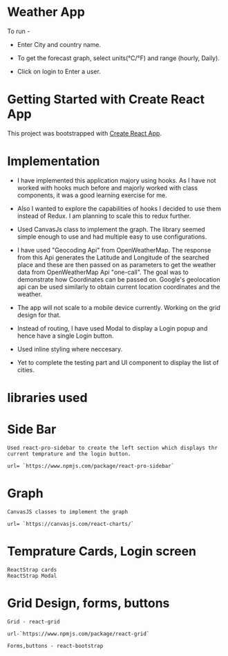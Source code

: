 # Weather App 

To run -

- Enter City and country name.

- To get the forecast graph, select units(°C/°F) and range (hourly, Daily).

- Click on login to Enter a user.

# Getting Started with Create React App

This project was bootstrapped with [Create React App](https://github.com/facebook/create-react-app).

# Implementation

- I have implemented this application majory using hooks. As I have not worked with hooks much before and majorly worked with
  class components, it was a good learning exercise for me.

- Also I wanted to explore the capabilities of hooks I decided to use them instead of Redux. I am planning to scale this to redux further.

- Used CanvasJs class to implement the graph. The library seemed simple enough to use and had multiple easy to use configurations.

- I have used "Geocoding Api" from OpenWeatherMap. The response from this Api generates the Latitude and Longitude of the searched place and these are then passed on as parameters to get the weather data from OpenWeatherMap Api "one-call". The goal was to demonstrate how Coordinates can be passed on.
  Google's geolocation api can be used similarly to obtain current location coordinates and the weather.

- The app will not scale to a mobile device currently. Working on the grid design for that.

- Instead of routing, I have used Modal to display a Login popup and hence have a single Login button.

- Used inline styling where neccesary.

- Yet to complete the testing part and UI component to display the list of cities.


# libraries used 

  # Side Bar
    
    Used react-pro-sidebar to create the left section which displays thr current temprature and the login button.

    url= `https://www.npmjs.com/package/react-pro-sidebar`

  # Graph 
    
    CanvasJS classes to implement the graph

    url= `https://canvasjs.com/react-charts/`

  # Temprature Cards, Login screen

    ReactStrap cards
    ReactStrap Modal
  
  # Grid Design, forms, buttons

    Grid - react-grid

    url-`https://www.npmjs.com/package/react-grid`

    Forms,buttons - react-bootstrap


    
